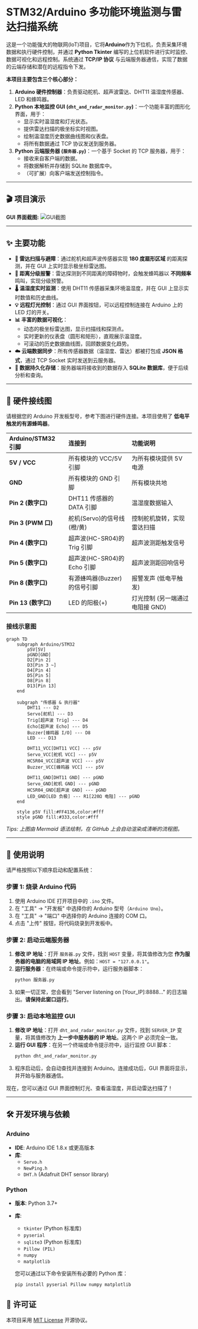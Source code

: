# STM32/Arduino 多功能环境监测与雷达扫描系统

这是一个功能强大的物联网(IoT)项目，它将**Arduino**作为下位机，负责采集环境数据和执行硬件控制，并通过 **Python Tkinter** 编写的上位机软件进行实时监控、数据可视化和远程控制。系统通过 **TCP/IP 协议** 与云端服务器通信，实现了数据的云端存储和潜在的远程指令下发。

**本项目主要包含三个核心部分：**

1.  **Arduino 硬件控制器**：负责驱动舵机、超声波雷达、DHT11 温湿度传感器、LED 和蜂鸣器。
2.  **Python 本地监控 GUI (`dht_and_radar_monitor.py`)**：一个功能丰富的图形化界面，用于：
    - 显示实时温湿度和灯光状态。
    - 提供雷达扫描的极坐标实时视图。
    - 绘制温湿度历史数据曲线图和仪表盘。
    - 将所有数据通过 TCP 协议发送到服务器。
3.  **Python 云端服务器 (`服务器.py`)**：一个基于 Socket 的 TCP 服务器，用于：
    - 接收来自客户端的数据。
    - 将数据解析并存储到 SQLite 数据库中。
    - （可扩展）向客户端发送控制指令。

---

## 🎬 项目演示

**GUI 界面截图:**
![GUI截图](Docs/GUI.png)

---

## ✨ 主要功能

- **📡 雷达扫描与避障**：通过舵机和超声波传感器实现 **180 度扇形区域** 的距离探测，并在 GUI 上实时显示极坐标雷达图。
- **🚨 距离分级报警**：雷达探测到不同距离的障碍物时，会触发蜂鸣器以 **不同频率** 鸣叫，实现分级预警。
- **🌡️ 温湿度实时监测**：使用 DHT11 传感器采集环境温湿度，并在 GUI 上显示实时数值和历史曲线。
- **💡 远程灯光控制**：通过 GUI 界面按钮，可以远程控制连接在 Arduino 上的 LED 灯的开关。
- **📊 丰富的数据可视化**：
  - 动态的极坐标雷达图，显示扫描线和探测点。
  - 实时更新的仪表盘（圆形和矩形），直观展示温湿度。
  - 可滚动的历史数据曲线图，回顾数据变化趋势。
- **☁️ 云端数据同步**：所有传感器数据（温湿度、雷达）都被打包成 **JSON 格式**，通过 TCP Socket 实时发送到云服务器。
- **💾 数据持久化存储**：服务器端将接收到的数据存入 **SQLite 数据库**，便于后续分析和查询。

---

## 🔌 硬件接线图

请根据您的 Arduino 开发板型号，参考下图进行硬件连接。本项目使用了 **低电平触发的有源蜂鸣器**。

| Arduino/STM32 引脚  | 连接到                       | 功能说明                        |
| :------------------ | :--------------------------- | :------------------------------ |
| **5V / VCC**        | 所有模块的 VCC/5V 引脚       | 为所有模块提供 5V 电源          |
| **GND**             | 所有模块的 GND 引脚          | 所有模块共地                    |
| **Pin 2 (数字口)**  | DHT11 传感器的 DATA 引脚     | 温湿度数据输入                  |
| **Pin 3 (PWM 口)**  | 舵机(Servo)的信号线 (橙/黄)  | 控制舵机旋转，实现雷达扫描      |
| **Pin 4 (数字口)**  | 超声波(HC-SR04)的 Trig 引脚  | 超声波测距触发信号              |
| **Pin 5 (数字口)**  | 超声波(HC-SR04)的 Echo 引脚  | 超声波测距回响信号              |
| **Pin 8 (数字口)**  | 有源蜂鸣器(Buzzer)的信号引脚 | 报警发声 (低电平触发)           |
| **Pin 13 (数字口)** | LED 的阳极(+)                | 灯光控制 (另一端通过电阻接 GND) |

### 接线示意图

```mermaid
graph TD
    subgraph Arduino/STM32
        p5V[5V]
        pGND[GND]
        D2[Pin 2]
        D3[Pin 3 ~]
        D4[Pin 4]
        D5[Pin 5]
        D8[Pin 8]
        D13[Pin 13]
    end

    subgraph "传感器 & 执行器"
        DHT11 --- D2
        Servo[舵机] --- D3
        Trig[超声波 Trig] --- D4
        Echo[超声波 Echo] --- D5
        Buzzer[蜂鸣器 I/O] --- D8
        LED --- D13

        DHT11_VCC[DHT11 VCC] --- p5V
        Servo_VCC[舵机 VCC] --- p5V
        HCSR04_VCC[超声波 VCC] --- p5V
        Buzzer_VCC[蜂鸣器 VCC] --- p5V

        DHT11_GND[DHT11 GND] --- pGND
        Servo_GND[舵机 GND] --- pGND
        HCSR04_GND[超声波 GND] --- pGND
        LED_GND[LED 负极] --- R1[220Ω 电阻] --- pGND
    end

    style p5V fill:#FF4136,color:#fff
    style pGND fill:#333,color:#fff
```

_Tips: 上图由 Mermaid 语法绘制，在 GitHub 上会自动渲染成清晰的流程图。_

---

## 🚀 使用说明

请严格按照以下顺序启动和配置系统：

### 步骤 1: 烧录 Arduino 代码

1.  使用 Arduino IDE 打开项目中的 `.ino` 文件。
2.  在 "工具" -> "开发板" 中选择你的 Arduino 型号（`Arduino Uno`）。
3.  在 "工具" -> "端口" 中选择你的 Arduino 连接的 COM 口。
4.  点击 "上传" 按钮，将代码烧录到开发板中。

### 步骤 2: 启动云端服务器

1.  **修改 IP 地址**：打开 `服务器.py` 文件，找到 `HOST` 变量，将其值修改为您 **作为服务器的电脑的局域网 IP 地址**。例如：`HOST = "127.0.0.1"`。
2.  **运行服务器**：在终端或命令提示符中，运行服务器脚本：
    ```bash
    python 服务器.py
    ```
3.  如果一切正常，您会看到 "Server listening on [Your_IP]:8888..." 的日志输出。**请保持此窗口运行**。

### 步骤 3: 启动本地监控 GUI

1.  **修改 IP 地址**：打开 `dht_and_radar_monitor.py` 文件，找到 `SERVER_IP` 变量，将其值修改为 **上一步中服务器的 IP 地址**。这两个 IP 必须完全一致。
2.  **运行 GUI 程序**：在另一个终端或命令提示符中，运行监控 GUI 脚本：
    ```bash
    python dht_and_radar_monitor.py
    ```
3.  程序启动后，会自动查找并连接到 Arduino。连接成功后，GUI 界面将显示，并开始与服务器通信。

现在，您可以通过 GUI 界面控制灯光、查看温湿度，并启动雷达扫描了！

---

## 🛠️ 开发环境与依赖

### Arduino

- **IDE**: Arduino IDE 1.8.x 或更高版本
- **库**:
  - `Servo.h`
  - `NewPing.h`
  - `DHT.h` (Adafruit DHT sensor library)

### Python

- **版本**: Python 3.7+
- **库**:

  - `tkinter` (Python 标准库)
  - `pyserial`
  - `sqlite3` (Python 标准库)
  - `Pillow (PIL)`
  - `numpy`
  - `matplotlib`

  您可以通过以下命令安装所有必要的 Python 库：

  ```bash
  pip install pyserial Pillow numpy matplotlib
  ```

## 📜 许可证

本项目采用 [MIT License](LICENSE) 开源协议。
